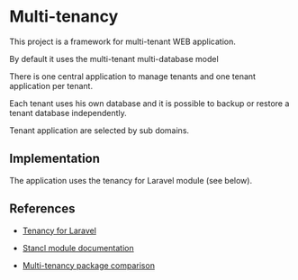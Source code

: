 # Multi-tenancy

This project is a framework for multi-tenant WEB application.

By default it uses the multi-tenant multi-database model

There is one central application to manage tenants and one tenant application per tenant.

Each tenant uses his own database and it is possible to backup or restore a tenant database independently.

Tenant application are selected by sub domains.

## Implementation

The application uses the tenancy for Laravel module (see below).

## References

* [Tenancy for Laravel](https://tenancyforlaravel.com/)

* [Stancl module documentation](https://github.com/stancl/tenancy-docs)

* [Multi-tenancy package comparison](https://tenancyforlaravel.com/docs/v3/package-comparison/)